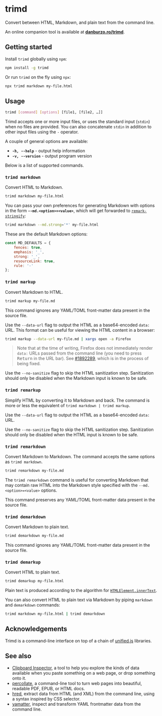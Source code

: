 # trimd

Convert between HTML, Markdown, and plain text from the command line.

An online companion tool is available at [**danburzo.ro/trimd**](https://danburzo.ro/trimd/).

## Getting started

Install `trimd` globally using `npm`:

```bash
npm install -g trimd
```

Or run `trimd` on the fly using `npx`:

```bash
npx trimd markdown my-file.html
```

## Usage

```bash
trimd [command] [options] [file1, [file2, …]]
```

Trimd accepts one or more input files, or uses the standard input (`stdin`) when no files are provided. You can also concatenate `stdin` in addition to other input files using the `-` operator.

A couple of general options are available:

-   **`-h, --help`** - output help information
-   **`-v, --version`** - output program version

Below is a list of supported commands.

### `trimd markdown`

Convert HTML to Markdown.

```bash
trimd markdown my-file.html
```

You can pass your own preferences for generating Markdown with options in the form **`--md.<option>=<value>`**, which will get forwarded to [`remark-stringify`](https://github.com/remarkjs/remark/tree/main/packages/remark-stringify):

```bash
trimd markdown --md.strong='*' my-file.html
```

These are the default Markdown options:

```js
const MD_DEFAULTS = {
	fences: true,
	emphasis: '_',
	strong: '_',
	resourceLink: true,
	rule: '-'
};
```

### `trimd markup`

Convert Markdown to HTML.

```bash
trimd markup my-file.md
```

This command ignores any YAML/TOML front-matter data present in the source file.

Use the `--data-url` flag to output the HTML as a base64-encoded `data:` URL. This format can be useful for viewing the HTML content in a browser:

```bash
trimd markup --data-url my-file.md | xargs open -a Firefox
```

> Note that at the time of writing, Firefox does not immediately render `data:` URLs passed from the command line (you need to press <kbd>Return</kbd> in the URL bar). See [#1892289](https://bugzilla.mozilla.org/show_bug.cgi?id=1892289), which is in the process of being fixed.

Use the `--no-sanitize` flag to skip the HTML sanitization step. Sanitization should only be disabled when the Markdown input is known to be safe.

### `trimd remarkup`

Simplify HTML by converting it to Markdown and back. The command is more or less the equivalent of `trimd markdown | trimd markup`.

Use the `--data-url` flag to output the HTML as a base64-encoded `data:` URL.

Use the `--no-sanitize` flag to skip the HTML sanitization step. Sanitization should only be disabled when the HTML input is known to be safe.

### `trimd remarkdown`

Convert Markdown to Markdown. The command accepts the same options as `trimd markdown`.

```bash
trimd remarkdown my-file.md
```

The `trimd remarkdown` command is useful for converting Markdown that may contain raw HTML into the Markdown style specified with the `--md.<option>=<value>` options.

This command preserves any YAML/TOML front-matter data present in the source file.

### `trimd demarkdown`

Convert Markdown to plain text.

```bash
trimd demarkdown my-file.md
```

This command ignores any YAML/TOML front-matter data present in the source file.

### `trimd demarkup`

Convert HTML to plain text.

```bash
trimd demarkup my-file.html
```

Plain text is produced according to the algorithm for [`HTMLElement.innerText`](https://developer.mozilla.org/en-US/docs/Web/API/HTMLElement/innerText).

You can also convert HTML to plain text via Markdown by piping `markdown` and `demarkdown` commands:

```bash
trimd markdown my-file.html | trimd demarkdown
```

## Acknowledgements

Trimd is a command-line interface on top of a chain of [unified.js](https://unifiedjs.com) libraries.

## See also

-   [Clipboard Inspector](https://github.com/evercoder/clipboard-inspector), a tool to help you explore the kinds of data available when you paste something on a web page, or drop something onto it.
-   [percollate](https://github.com/danburzo/percollate), a command-line tool to turn web pages into beautiful, readable PDF, EPUB, or HTML docs.
-   [hred](https://github.com/danburzo/hred), extract data from HTML (and XML) from the command line, using a syntax inspired by CSS selector.
-   [yamatter](https://github.com/danburzo/yamatter), inspect and transform YAML frontmatter data from the command line.

